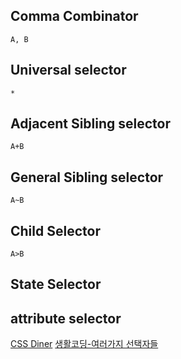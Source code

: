 ## Comma Combinator
```
A, B
```
## Universal selector
```
*
```
## Adjacent Sibling selector
```
A+B
```
## General Sibling selector
```
A~B
```
## Child Selector
```
A>B
```
## State Selector

## attribute selector


[CSS Diner](https://flukeout.github.io/)
[생활코딩-여러가지 선택자들](https://opentutorials.org/module/2367/13583)
